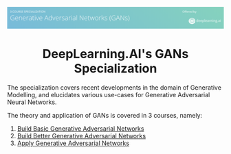 ![ ](https://github.com/Husain0007/GANs-Specialization/blob/main/Docs/Banner.png)  
<center><h1>DeepLearning.AI's GANs Specialization</h1></center>
The specialization covers recent developments in the domain of Generative Modelling, and elucidates various use-cases for Generative Adversarial Neural Networks.   

The theory and application of GANs is covered in 3 courses, namely:
1. [Build Basic Generative Adversarial Networks](https://www.coursera.org/learn/build-basic-generative-adversarial-networks-gans)
2. [Build Better Generative Adversarial Networks](https://www.coursera.org/learn/build-better-generative-adversarial-networks-gans)
3. [Apply Generative Adversarial Networks](https://www.coursera.org/learn/apply-generative-adversarial-networks-gans)
